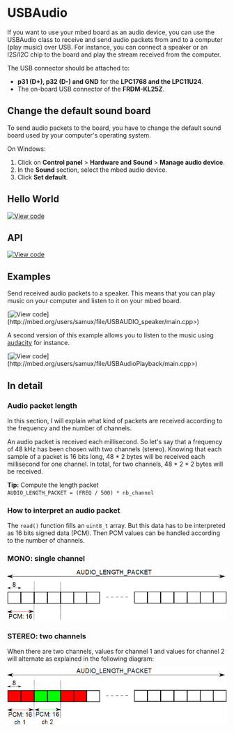 # USBAudio

If you want to use your mbed board as an audio device, you can use the USBAudio class to receive and send audio packets from and to a computer (play music) over USB. For instance, you can connect a speaker or an I2S/I2C chip to the board and play the stream received from the computer.

The USB connector should be attached to:

* **p31 (D+), p32 (D-) and GND** for the **LPC1768 and the LPC11U24**.
* The on-board USB connector of the **FRDM-KL25Z**.

## Change the default sound board

To send audio packets to the board, you have to change the default sound board used by your computer's operating system. 

On Windows:

1. Click on **Control panel** > **Hardware and Sound** > **Manage audio device**. 
1. In the **Sound** section, select the mbed audio device.
1. Click **Set default**.

## Hello World

[![View code](https://www.mbed.com/embed/?url=https://developer.mbed.org/users/samux/code/USBAudio_HelloWorld/)](https://developer.mbed.org/users/samux/code/USBAudio_HelloWorld/file/tip/main.cpp) 

## API

[![View code](https://www.mbed.com/embed/?type=library)](https://docs.mbed.com/docs/mbed-os-api/en/mbed-os-5.1.0/api/classUSBAudio.html) 

## Examples

Send received audio packets to a speaker. This means that you can play music on your computer and listen to it on your mbed board.

[![View code](https://www.mbed.com/embed/?url=<http://mbed.org/users/samux/)](http://mbed.org/users/samux/file/USBAUDIO_speaker/main.cpp>) 

A second version of this example allows you to listen to the music using [audacity](http://audacity.sourceforge.net/) for instance.

[![View code](https://www.mbed.com/embed/?url=<http://mbed.org/users/samux/)](http://mbed.org/users/samux/file/USBAudioPlayback/main.cpp>) 

## In detail

### Audio packet length

In this section, I will explain what kind of packets are received according to the frequency and the number of channels.   

An audio packet is received each millisecond. So let's say that a frequency of 48 kHz has been chosen with two channels (stereo). Knowing that each sample of a packet is 16 bits long, 48 * 2 bytes will be received each millisecond for one channel. In total, for two channels, 48 * 2 * 2 bytes will be received.

<span class="tips">**Tip:** Compute the length packet </br>``AUDIO_LENGTH_PACKET = (FREQ / 500) * nb_channel``</span>

### How to interpret an audio packet

The ``read()`` function fills an ``uint8_t`` array. But this data has to be interpreted as 16 bits signed data (PCM). Then PCM values can be handled according to the number of channels.

### MONO: single channel

<span class="images">![](../../images/single_channel.png)</span>

### STEREO: two channels

When there are two channels, values for channel 1 and values for channel 2 will alternate as explained in the following diagram:

<span class="images">![](../../images/two_channels.png)</span>
